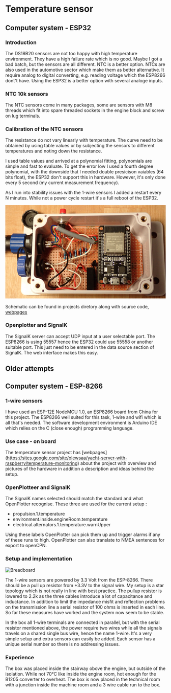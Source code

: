 # Temperature sensor 

## Computer system - ESP32

### Introduction
The DS18B20 sensors are not too happy with high temperature environment.
They have a high failure rate which is no good. Maybe I got a bad batch, but
the sensors are all different. NTC is a better option. NTCs are also used 
in the automotive sector which make them as better alternative. It require
analog to digital converting, e.g. reading voltage which the ESP8266 dont't
have. Using the ESP32 is a better option with several analoge inputs.

### NTC 10k sensors
The NTC sensors come in many packages, some are sensors with M8 threads which
fit into spare threaded sockets in the engine block and screw on lug terminals.

### Calibration of the NTC sensors
The resistance do not vary linearly with temperature. The curve need
to be obtained by using table values or by subjecting the sensors to
different temperatures and noting down the resistance.

I used table values and arrived at a polynomial fitting, polynomials
are simple and fast to evaluate. To get the error low I used a fourth
degree polynomial, with the downside that I needed double presicison
vaiables (64 bits float), the ESP32 don't support this in hardware. 
However, it's only done every 5 second (my current measurement frequency).

As I run into stability issues with the 1-wire sensors I added a restart every N minutes.
While not a power cycle restart it's a full reboot of the ESP32.

![prototype](https://github.com/olewsaa/Yacht-computer/blob/master/img/Temperature-NTC.png 
"prototype to be installed")

Schematic can be found in projects diretory along with source code,
[webpages](https://github.com/olewsaa/Yacht-computer/tree/master/IoToB/Temperature)

### Openplotter and SignalK
The SignalK server can accept UDP input at a user selectable port. The ESP8266
is using 55557 hence the ESP32 could use 55558 or another suitable port. This 
just need to be entered in the data source section of SignalK. The web 
interface makes this easy. 


## Older attempts

## Computer system - ESP-8266

### 1-wire sensors 

I have used an ESP-12E NodeMCU 1.0, an ESP8266 board from China for
this project. The ESP8266 well suited for this task, 1-wire and wifi
which is all that's needed. The software development environment is
Arduino IDE which relies on the C (close enough) programming language.

### Use case - on board
The temperature sensor project has [webpages]
(https://sites.google.com/site/olewsaa/yacht-server-with-raspberry/temperature-monitoring)
about the project with overview and pictures of the hardware in
addition a description and ideas behind the setup.

### OpenPlotteer and SignalK 

The SignalK names selected should match the standard and what OpenPlotter recognise. 
These three are used for the current setup :
* propulsion.1.temperature
* environment.inside.engineRoom.temperature
* electrical.alternators.1.temperature.warnUpper 

Using these labels OpenPlotter can pick them up and trigger alarms if
any of these runs to high. OpenPlotter can also translate to NMEA
sentences for export to openCPN.

### Setup and implementation

![Breadboard](https://github.com/olewsaa/Yacht-computer/blob/master/img/Temperatures_bb.png 
"ESP-8266 breadboard layout")

The 1-wire sensors are powered by 3.3 Volt from the ESP-8266. There
should be a pull up resistor from +3.3V to the signal wire.  My setup
is a star topology which is not really in line with best practice. The
pullup resistor is lowered to 2.2k as the three cables introduce a lot
of capacitance and inductance. In addition to limit the impedance
misfit and reflection problems on the transmission line a serial
resistor of 100 ohms is inserted in each line. So far these measures have
worked and the system now seem to be stable.

In the box all 1-wire terminals are connected in parallel, but with
the serial resistor mentioned above, the power require two wires while
all the signals travels on a shared single bus wire, hence the name
1-wire. It's a very simple setup and extra sensors can easily be
added. Each sensor has a unique serial number so there is no
addressing issues.

### Experience

The box was placed inside the stairway obove the engine, but outside of the 
isolation. While not 70°C like inside the engine room, hot enough for the B1205 
converter to overheat. The box is now placed in the technical room with a junction
inside the machine room and a 3 wire cable run to the box.







